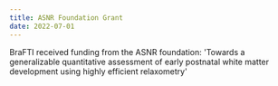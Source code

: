 ```yaml
---
title: ASNR Foundation Grant
date: 2022-07-01
---
```


BraFTI received funding from the ASNR foundation: 'Towards a generalizable quantitative assessment of early postnatal white matter development using highly efficient relaxometry'

<!--more-->


